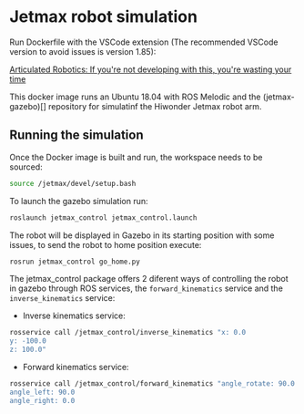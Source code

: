 # Jetmax robot simulation

Run Dockerfile with the VSCode extension (The recommended VSCode version to avoid issues is version 1.85):

[Articulated Robotics: If you're not developing with this, you're wasting your time](https://www.youtube.com/watch?v=dihfA7Ol6Mw&t=127s)

This docker image runs an Ubuntu 18.04 with ROS Melodic and the (jetmax-gazebo)[] repository for simulatinf the Hiwonder Jetmax robot arm.

## Running the simulation

Once the Docker image is built and run, the workspace needs to be sourced:

```bash
source /jetmax/devel/setup.bash
```

To launch the gazebo simulation run:

```bash
roslaunch jetmax_control jetmax_control.launch
```

The robot will be displayed in Gazebo in its starting position with some issues, to send the robot to home position execute:

```bash
rosrun jetmax_control go_home.py
```

The jetmax_control package offers 2 diferent ways of controlling the robot in gazebo through ROS services, the `forward_kinematics` service and the `inverse_kinematics` service:

* Inverse kinematics service:

```bash
rosservice call /jetmax_control/inverse_kinematics "x: 0.0
y: -100.0
z: 100.0"
```

* Forward kinematics service:

```bash
rosservice call /jetmax_control/forward_kinematics "angle_rotate: 90.0
angle_left: 90.0
angle_right: 0.0
```